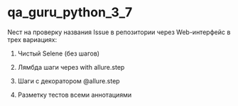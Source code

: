 # qa_guru_python_3_7
Nест на проверку названия Issue в репозитории через Web-интерфейс в трех вариациях:
1. Чистый Selene (без шагов)

2. Лямбда шаги через with allure.step

3. Шаги с декоратором @allure.step

4. Разметку тестов всеми аннотациями